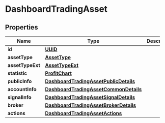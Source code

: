# DashboardTradingAsset

## Properties
Name | Type | Description | Notes
------------ | ------------- | ------------- | -------------
**id** | [**UUID**](UUID.md) |  |  [optional]
**assetType** | [**AssetType**](AssetType.md) |  |  [optional]
**assetTypeExt** | [**AssetTypeExt**](AssetTypeExt.md) |  |  [optional]
**statistic** | [**ProfitChart**](ProfitChart.md) |  |  [optional]
**publicInfo** | [**DashboardTradingAssetPublicDetails**](DashboardTradingAssetPublicDetails.md) |  |  [optional]
**accountInfo** | [**DashboardTradingAssetCommonDetails**](DashboardTradingAssetCommonDetails.md) |  |  [optional]
**signalInfo** | [**DashboardTradingAssetSignalDetails**](DashboardTradingAssetSignalDetails.md) |  |  [optional]
**broker** | [**DashboardTradingAssetBrokerDetails**](DashboardTradingAssetBrokerDetails.md) |  |  [optional]
**actions** | [**DashboardTradingAssetActions**](DashboardTradingAssetActions.md) |  |  [optional]
